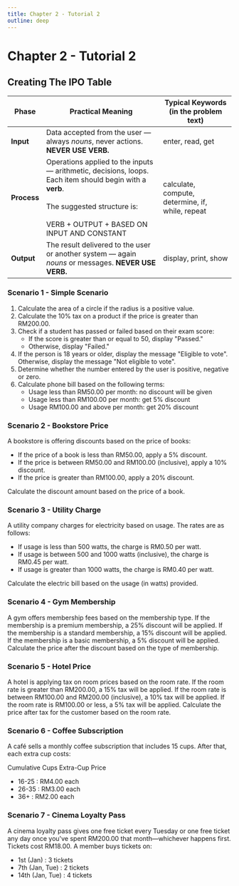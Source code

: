 ```yaml
---
title: Chapter 2 - Tutorial 2
outline: deep
---
```


# Chapter 2 - Tutorial 2

## Creating The IPO Table  <Badge type="warning" text="Recall" />

| Phase      | Practical Meaning | Typical Keywords (in the problem text) |
|------------|------------------|-----------------------------------------|
| **Input**  | Data accepted from the user — always *nouns*, never actions. **NEVER USE VERB.** | enter, read, get |
| **Process**| Operations applied to the inputs — arithmetic, decisions, loops. Each item should begin with a **verb**.<br><br> The suggested structure is: <br><br> VERB + OUTPUT + BASED ON INPUT AND CONSTANT  | calculate, compute, determine, if, while, repeat |
| **Output** | The result delivered to the user or another system — again *nouns* or messages. **NEVER USE VERB.** | display, print, show |


### Scenario 1 - Simple Scenario <Badge type="tip" text="Question" />

  1. Calculate the area of a circle if the radius is a positive value.
  2. Calculate the 10% tax on a product if the price is greater than RM200.00.
  3. Check if a student has passed or failed based on their exam score:
      - If the score is greater than or equal to 50, display "Passed." 
      - Otherwise, display "Failed."
  4. If the person is 18 years or older, display the message "Eligible to vote". Otherwise, display the message "Not eligible to vote".
  5. Determine whether the number entered by the user is positive, negative or zero.
  6. Calculate phone bill based on the following terms:
       - Usage less than RM50.00 per month: no discount will be given
       - Usage less than RM100.00 per month: get 5% discount
       - Usage RM100.00 and above per month: get 20% discount


### Scenario 2 - Bookstore Price <Badge type="tip" text="Question" />

A bookstore is offering discounts based on the price of books:
  - If the price of a book is less than RM50.00, apply a 5% discount.
  - If the price is between RM50.00 and RM100.00 (inclusive), apply a 10% discount.
  - If the price is greater than RM100.00, apply a 20% discount.

Calculate the discount amount based on the price of a book.

### Scenario 3 - Utility Charge <Badge type="tip" text="Question" />

A utility company charges for electricity based on usage. The rates are as follows:
  - If usage is less than 500 watts, the charge is RM0.50 per watt.
  - If usage is between 500 and 1000 watts (inclusive), the charge is RM0.45 per watt.
  - If usage is greater than 1000 watts, the charge is RM0.40 per watt.

Calculate the electric bill based on the usage (in watts) provided.

### Scenario 4 - Gym Membership <Badge type="tip" text="Question" />

A gym offers membership fees based on the membership type. If the membership is a premium membership, a 25% discount will be applied. If the membership is a standard membership, a 15% discount will be applied. If the membership is a basic membership, a 5% discount will be applied. Calculate the price after the discount based on the type of membership.


### Scenario 5 - Hotel Price <Badge type="tip" text="Question" />

A hotel is applying tax on room prices based on the room rate. If the room rate is greater than RM200.00, a 15% tax will be applied. If the room rate is between RM100.00 and RM200.00 (inclusive), a 10% tax will be applied. If the room rate is RM100.00 or less, a 5% tax will be applied. Calculate the price after tax for the customer based on the room rate.


### Scenario 6 - Coffee Subscription <Badge type="tip" text="Question" />

A café sells a monthly coffee subscription that includes 15 cups.
After that, each extra cup costs:

Cumulative Cups	Extra-Cup Price
 - 16-25 : RM4.00 each
 - 26-35 : RM3.00 each
 - 36+	 : RM2.00 each


### Scenario 7 - Cinema Loyalty Pass <Badge type="tip" text="Question" />

A cinema loyalty pass gives one free ticket every Tuesday or one free ticket any day once you've spent RM200.00 that month—whichever happens first.
Tickets cost RM18.00.
A member buys tickets on: 

  - 1st (Jan) : 3 tickets
  - 7th (Jan, Tue) : 2 tickets
  - 14th (Jan, Tue) : 4 tickets